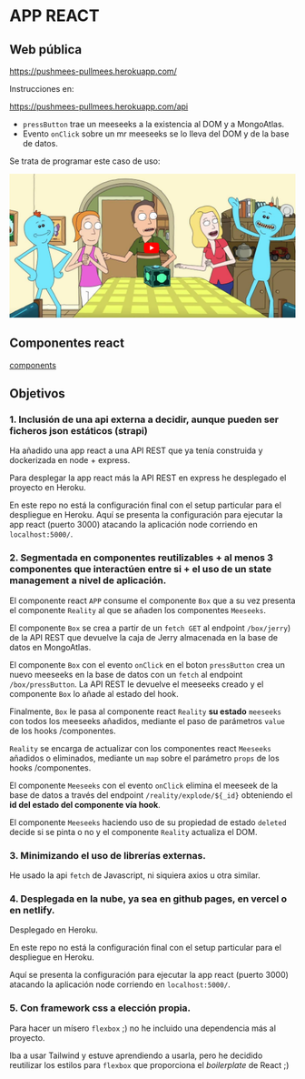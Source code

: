 APP REACT
=========

## Web pública

https://pushmees-pullmees.herokuapp.com/ 


Instrucciones en:

https://pushmees-pullmees.herokuapp.com/api


 - `pressButton` trae un meeseeks a la existencia al DOM y a MongoAtlas.
 - Evento `onClick` sobre un mr meeseeks se lo lleva del DOM y de la base de datos.


Se trata de programar este caso de uso:

[![Cómo invocar a un Mr Meeseeks](./mrmeeseeks_sequence.png)](https://www.youtube.com/watch?v=qUYvIAP3qQk&t=3s)


## Componentes react

[components](./client/src/components/)


## Objetivos

### 1. Inclusión de una api externa a decidir, aunque pueden ser ficheros json estáticos (strapi)

Ha añadido una app react a una API REST que ya tenía construida y dockerizada en node + express. 

Para desplegar la app react más la API REST en express he desplegado el proyecto en Heroku.

En este repo no está la configuración final con el setup particular para el despliegue en Heroku. Aquí se presenta la configuración para ejecutar la app react (puerto 3000) atacando la aplicación node corriendo en `localhost:5000/`.

### 2. Segmentada en componentes reutilizables + al menos 3 componentes que interactúen entre si + el uso de un state management a nivel de aplicación.

El componente react `APP` consume el componente `Box` que a su vez presenta el componente `Reality` al que se añaden los componentes `Meeseeks`.

El componente `Box` se crea a partir de un `fetch GET` al endpoint `/box/jerry`) de la API REST que devuelve la caja de Jerry almacenada en la base de datos en MongoAtlas.

El componente `Box` con el evento `onClick` en el boton `pressButton` crea un nuevo meeseeks en la base de datos con un `fetch` al endpoint `/box/pressButton`. La API REST le devuelve el meeseeks creado y el componente `Box` lo añade al estado del hook.

Finalmente, `Box` le pasa al componente react `Reality` **su estado** `meeseeks` con todos los meeseeks añadidos, mediante el paso de parámetros `value` de los hooks /componentes.

`Reality` se encarga de actualizar con los componentes react `Meeseeks` añadidos o eliminados, mediante un `map` sobre el parámetro `props` de los hooks /componentes.

El componente `Meeseeks` con el evento `onClick` elimina el meeseek de la base de datos a través del endpoint `/reality/explode/${_id}` obteniendo el **id del estado del componente vía hook**.

El componente `Meeseeks` haciendo uso de su propiedad de estado `deleted` decide si se pinta o no y el componente `Reality` actualiza el DOM.


### 3. Minimizando el uso de librerías externas.

He usado la api `fetch` de Javascript, ni siquiera axios u otra similar.

### 4. Desplegada en la nube, ya sea en github pages, en vercel o en netlify.

Desplegado en Heroku.

En este repo no está la configuración final con el setup particular para el despliegue en Heroku.

Aquí se presenta la configuración para ejecutar la app react (puerto 3000) atacando la aplicación node corriendo en `localhost:5000/`.


### 5. Con framework css a elección propia.

Para hacer un mísero `flexbox` ;) no he incluido una dependencia más al proyecto. 

Iba a usar Tailwind y estuve aprendiendo a usarla, pero he decidido reutilizar los estilos para `flexbox` que proporciona el _boilerplate_ de React ;)
